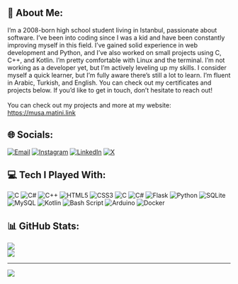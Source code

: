 ## 💫 About Me:
I’m a 2008-born high school student living in Istanbul, passionate about software. I’ve been into coding since I was a kid and have been constantly improving myself in this field. I’ve gained solid experience in web development and Python, and I’ve also worked on small projects using C, C++, and Kotlin. I’m pretty comfortable with Linux and the terminal. I’m not working as a developer yet, but I’m actively leveling up my skills. I consider myself a quick learner, but I’m fully aware there’s still a lot to learn. I’m fluent in Arabic, Turkish, and English. You can check out my certificates and projects below. If you’d like to get in touch, don’t hesitate to reach out!<br><br>You can check out my projects and more at my website: https://musa.matini.link


## 🌐 Socials:
[![Email](https://img.shields.io/badge/Email-D14836?logo=gmail&logoColor=white&style=for-the-badge)](mailto:MusaMat00@gmail.com) [![Instagram](https://img.shields.io/badge/Instagram-%23E4405F.svg?logo=Instagram&logoColor=white&style=for-the-badge)](https://instagram.com/musa_matini) [![LinkedIn](https://img.shields.io/badge/LinkedIn-%230077B5.svg?logo=linkedin&logoColor=white&style=for-the-badge)](https://linkedin.com/in/musamatini) [![X](https://img.shields.io/badge/X-black.svg?logo=X&logoColor=white&style=for-the-badge)](https://x.com/MusaAhmadMatini) 

## 💻 Tech I Played With:
![C](https://img.shields.io/badge/c-%2300599C.svg?style=for-the-badge&logo=c&logoColor=white) ![C#](https://img.shields.io/badge/c%23-%23239120.svg?style=for-the-badge&logo=csharp&logoColor=white) ![C++](https://img.shields.io/badge/c++-%2300599C.svg?style=for-the-badge&logo=c%2B%2B&logoColor=white) ![HTML5](https://img.shields.io/badge/html5-%23E34F26.svg?style=for-the-badge&logo=html5&logoColor=white) ![CSS3](https://img.shields.io/badge/css3-%231572B6.svg?style=for-the-badge&logo=css3&logoColor=white) ![C](https://img.shields.io/badge/c-%2300599C.svg?style=for-the-badge&logo=c&logoColor=white) ![C#](https://img.shields.io/badge/c%23-%23239120.svg?style=for-the-badge&logo=csharp&logoColor=white) ![Flask](https://img.shields.io/badge/flask-%23000.svg?style=for-the-badge&logo=flask&logoColor=white) ![Python](https://img.shields.io/badge/python-3670A0?style=for-the-badge&logo=python&logoColor=ffdd54) ![SQLite](https://img.shields.io/badge/sqlite-%2307405e.svg?style=for-the-badge&logo=sqlite&logoColor=white) ![MySQL](https://img.shields.io/badge/mysql-4479A1.svg?style=for-the-badge&logo=mysql&logoColor=white) ![Kotlin](https://img.shields.io/badge/kotlin-%237F52FF.svg?style=for-the-badge&logo=kotlin&logoColor=white) ![Bash Script](https://img.shields.io/badge/bash_script-%23121011.svg?style=for-the-badge&logo=gnu-bash&logoColor=white) ![Arduino](https://img.shields.io/badge/-Arduino-00979D?style=for-the-badge&logo=Arduino&logoColor=white) ![Docker](https://img.shields.io/badge/docker-%230db7ed.svg?style=for-the-badge&logo=docker&logoColor=white)
## 📊 GitHub Stats:
![](https://nirzak-streak-stats.vercel.app/?user=MusaMatini&theme=graywhite&hide_border=false)<br/>
![](https://github-readme-stats.vercel.app/api/top-langs/?username=MusaMatini&theme=graywhite&hide_border=false&include_all_commits=true&count_private=false&layout=compact)

---
[![](https://visitcount.itsvg.in/api?id=MusaMatini&icon=0&color=5)](https://visitcount.itsvg.in)

<!-- Proudly created with GPRM ( https://gprm.itsvg.in ) -->
